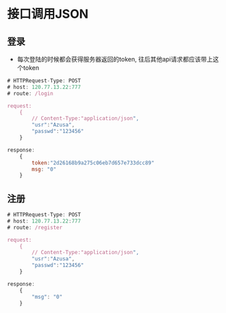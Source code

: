 # 接口调用JSON
## 登录
* 每次登陆的时候都会获得服务器返回的token, 往后其他api请求都应该带上这个token
```javascript
# HTTPRequest-Type: POST
# host: 120.77.13.22:777
# route: /login

request:
    {
        // Content-Type:"application/json",
        "usr":"Azusa",
        "passwd":"123456"
    }

response:
    {
        token:"2d26168b9a275c06eb7d657e733dcc89"
        msg: "0"
    }
```

## 注册
```javascript
# HTTPRequest-Type: POST
# host: 120.77.13.22:777
# route: /register

request:
    {
        // Content-Type:"application/json",
        "usr":"Azusa",
        "passwd":"123456"
    }

response:
    {
        "msg": "0"
    }
```